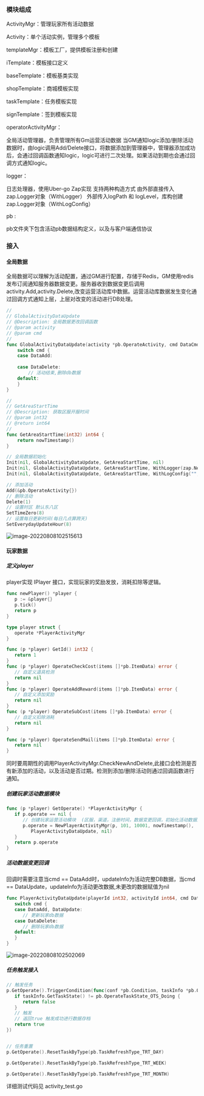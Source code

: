 

### 模块组成

ActivityMgr：管理玩家所有活动数据

Activity：单个活动实例，管理多个模板

templateMgr：模板工厂，提供模板注册和创建

iTemplate：模板接口定义

baseTemplate：模板基类实现

shopTemplate：商城模板实现

taskTemplate：任务模板实现

signTemplate：签到模板实现

operatorActivityMgr：

全局活动管理器，负责管理所有Gm运营活动数据
当GM通知logic添加/删除活动数据时，由logic调用Add/Delete接口，将数据添加到管理器中，管理器添加成功后，会通过回调函数通知logic，logic可进行二次处理。如果活动到期也会通过回调方式通知logic。


logger：

日志处理器，使用Uber-go Zap实现
支持两种构造方式
由外部直接传入zap.Logger对象（WithLogger）
外部传入logPath 和 logLevel，库构创建zap.Logger对象（WithLogConfig）



pb :

pb文件夹下包含活动pb数据结构定义，以及与客户端通信协议





### 接入

#### 全局数据

全局数据可以理解为活动配置，通过GM进行配置，存储于Redis，GM使用redis 发布订阅通知服务器数据变更。服务器收到数据变更后调用activity.Add,activity.Delete,改变运营活动库中数据。运营活动库数据发生变化通过回调方式通知上层，上层对改变的活动进行DB处理。

```go
//
// GlobalActivityDataUpdate
// @Description: 全局数据更改回调函数
// @param activity
// @param cmd
//
func GlobalActivityDataUpdate(activity *pb.OperateActivity, cmd DataCmd) {
	switch cmd {
	case DataAdd:
		
	case DataDelete:
		// 活动结束,删除db数据
	default:
	}
}

//
// GetAreaStartTime
// @Description: 获取区服开服时间
// @param int32
// @return int64
//
func GetAreaStartTime(int32) int64 {
	return nowTimestamp()
}

// 全局数据初始化
Init(nil, GlobalActivityDataUpdate, GetAreaStartTime, nil)
Init(nil, GlobalActivityDataUpdate, GetAreaStartTime, WithLogger(zap.New(zapcore.NewTee())))
Init(nil, GlobalActivityDataUpdate, GetAreaStartTime, WithLogConfig("", zap.DebugLevel))

// 添加活动
Add(&pb.OperateActivity{})
// 删除活动
Delete(1)
// 设置时区 默认东八区
SetTimeZero(8)
// 设置每日更新时间(每日几点算跨天)
SetEverydayUpdateHour(8)
```

![image-20220808102515613](https://s2.loli.net/2022/08/08/mESJhytX3DQ8Pir.png)


#### 玩家数据

##### 定义player

player实现 IPlayer 接口，实现玩家的奖励发放，消耗扣除等逻辑。

```go
func newPlayer() *player {
   p := &player{}
   p.tick()
   return p
}

type player struct {
   operate *PlayerActivityMgr
}

func (p *player) GetId() int32 {
   return 1
}
func (p *player) OperateCheckCost(items []*pb.ItemData) error {
   // 自定义道具检测
   return nil
}
func (p *player) OperateAddReward(items []*pb.ItemData) error {
   // 自定义添加奖励
   return nil
}
func (p *player) OperateSubCost(items []*pb.ItemData) error {
   // 自定义扣除消耗
   return nil
}

func (p *player) OperateSendMail(items []*pb.ItemData) error {
   return nil
}
```

同时要周期性的调用PlayerActivityMgr.CheckNewAndDelete,此接口会检测是否有新添加的活动，以及活动是否过期。检测到添加/删除活动则通过回调函数进行通知。



##### 创建玩家活动数据模块

```go
func (p *player) GetOperate() *PlayerActivityMgr {
   if p.operate == nil {
      // 创建玩家运营活动模块  (区服，渠道，注册时间，数据变更回调，初始化活动数据)
      p.operate = NewPlayerActivityMgr(p, 101, 10001, nowTimestamp(),
         PlayerActivityDataUpdate, nil)
   }
   return p.operate
}
```
##### 活动数据变更回调

回调时需要注意当cmd == DataAdd时，updateInfo为活动完整DB数据，当cmd == DataUpdate，updateInfo为活动更改数据,未更改的数据赋值为nil

```go
func PlayerActivityDataUpdate(playerId int32, activityId int64, cmd DataCmd, updateInfo *pb.OperateActivityDB) {
   switch cmd {
   case DataAdd, DataUpdate:
      // 更新玩家db数据
   case DataDelete:
      // 删除玩家db数据
   default:
   }
}
```

![image-20220808102502069](https://s2.loli.net/2022/08/08/dorcLpSP6fzGCxb.png)





#####  任务触发接入

```go
// 触发任务
p.GetOperate().TriggerCondition(func(conf *pb.Condition, taskInfo *pb.OperateTaskInfo) bool {
   if taskInfo.GetTaskState() != pb.OperateTaskState_OTS_Doing {
      return false
   }
   // 触发
   // 返回true 触发成功进行数据存档
   return true
})


// 任务重置
p.GetOperate().ResetTaskByType(pb.TaskRefreshType_TRT_DAY)

p.GetOperate().ResetTaskByType(pb.TaskRefreshType_TRT_WEEK)

p.GetOperate().ResetTaskByType(pb.TaskRefreshType_TRT_MONTH)
```



详细测试代码见 activity_test.go





